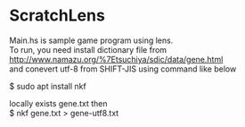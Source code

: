 # ScratchLens

Main.hs is sample game program using lens.  
To run, you need install dictionary file from http://www.namazu.org/%7Etsuchiya/sdic/data/gene.html  
and conevert utf-8 from SHIFT-JIS using command like below

$ sudo apt install nkf  

locally exists gene.txt then  
$ nkf gene.txt > gene-utf8.txt
